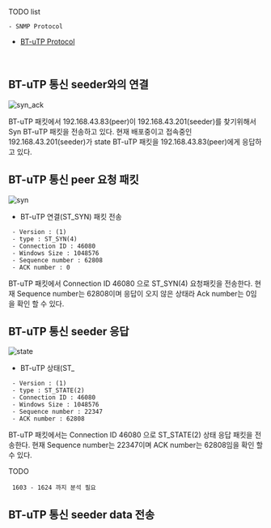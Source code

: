 
TODO list
```
- SNMP Protocol

```

- [BT-uTP Protocol](http://www.bittorrent.org/beps/bep_0029.html)
</br>

BT-uTP 통신 seeder와의 연결
---  
![syn_ack](https://user-images.githubusercontent.com/15623089/45482545-5dfc0480-b789-11e8-87ce-b335925c3d28.png)

 BT-uTP 패킷에서 192.168.43.83(peer)이 192.168.43.201(seeder)를 찾기위해서 Syn BT-uTP 패킷을 전송하고 있다.
 현재 배포중이고 접속중인 192.168.43.201(seeder)가 state BT-uTP 패킷을 192.168.43.83(peer)에게 응답하고 있다.  


BT-uTP 통신 peer 요청 패킷
---  
![syn](https://user-images.githubusercontent.com/15623089/45484080-ef6d7580-b78d-11e8-8cf7-f71769e88e31.png)  
  
- BT-uTP 연결(ST_SYN) 패킷 전송  
  
```
 - Version : (1)
 - type : ST_SYN(4)
 - Connection ID : 46080
 - Windows Size : 1048576
 - Sequence number : 62808
 - ACK number : 0
```  
  
BT-uTP 패킷에서 Connection ID 46080 으로 ST_SYN(4) 요청패킷을 전송한다. 현재 Sequence number는 62808이며 응답이 오지 않은 상태라 Ack number는 0임을 확인 할 수 있다.
  
  
BT-uTP 통신 seeder 응답
---  
![state](https://user-images.githubusercontent.com/15623089/45506094-3d539f00-b7c9-11e8-919d-b36be807272e.png)  
  
- BT-uTP 상태(ST_

```
 - Version : (1)
 - type : ST_STATE(2)
 - Connection ID : 46080
 - Windows Size : 1048576
 - Sequence number : 22347
 - ACK number : 62808
```  
  
BT-uTP 패킷에서는 Connection ID 46080 으로 ST_STATE(2) 상태 응답 패킷을 전송한다. 현재 Sequence number는 22347이며 ACK number는 62808임을 확인 할 수 있다.  
  
TODO
```
 1603 - 1624 까지 분석 필요
```
  
BT-uTP 통신 seeder data 전송
---  

